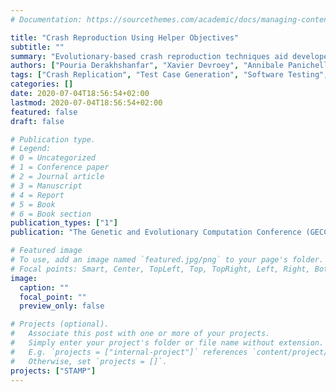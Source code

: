 ```yaml
---
# Documentation: https://sourcethemes.com/academic/docs/managing-content/

title: "Crash Reproduction Using Helper Objectives"
subtitle: ""
summary: "Evolutionary-based crash reproduction techniques aid developers in their debugging practices by generating a test case that reproduces a crash given its stack trace. In these techniques, the search process is typically guided by a single search objective called Crash Distance. Previous studies have shown that current approaches could only reproduce a limited number of crashes due to a lack of diversity in the population during the search. In this study, we address this issue by applying Multi-Objectivization using Helper-Objectives (MO-HO) on crash reproduction. In particular, we add two helper-objectives to the Crash Distance to improve the diversity of the generated test cases and consequently enhance the guidance of the search process. We assessed MO-HO against the single-objective crash reproduction. Our results show that MO-HO can reproduce two additional crashes that were not previously reproducible by the single-objective approach."
authors: ["Pouria Derakhshanfar", "Xavier Devroey", "Annibale Panichella", "Andy Zaidman", "Arie van Deursen"]
tags: ["Crash Replication", "Test Case Generation", "Software Testing", "Search-based Software Engineering"]
categories: []
date: 2020-07-04T18:56:54+02:00
lastmod: 2020-07-04T18:56:54+02:00
featured: false
draft: false

# Publication type.
# Legend:
# 0 = Uncategorized
# 1 = Conference paper
# 2 = Journal article
# 3 = Manuscript
# 4 = Report
# 5 = Book
# 6 = Book section
publication_types: ["1"]
publication: "The Genetic and Evolutionary Computation Conference (GECCO)"

# Featured image
# To use, add an image named `featured.jpg/png` to your page's folder.
# Focal points: Smart, Center, TopLeft, Top, TopRight, Left, Right, BottomLeft, Bottom, BottomRight.
image:
  caption: ""
  focal_point: ""
  preview_only: false

# Projects (optional).
#   Associate this post with one or more of your projects.
#   Simply enter your project's folder or file name without extension.
#   E.g. `projects = ["internal-project"]` references `content/project/deep-learning/index.md`.
#   Otherwise, set `projects = []`.
projects: ["STAMP"]
---
```

